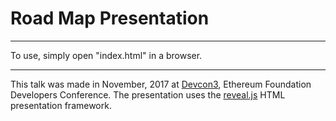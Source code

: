 
# Road Map Presentation

---

To use, simply open "index.html" in a browser.

---

This talk was made in November, 2017 at [Devcon3](https://ethereumfoundation.org/devcon3), Ethereum Foundation Developers Conference. The presentation uses the [reveal.js](https://github.com/hakimel/reveal.js/) HTML presentation framework. 
